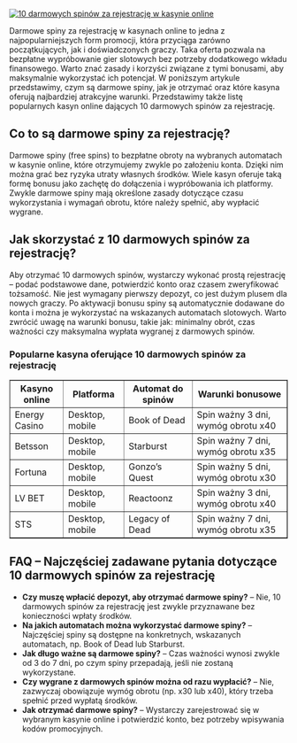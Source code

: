 [![10 darmowych spinów za rejestrację w kasynie online](https://123-caf.pages.dev/gitsignup.png)](https://vrmoo.ru/Bt82HjjY)

<div>     <p>Darmowe spiny za rejestrację w kasynach online to jedna z najpopularniejszych form promocji, która przyciąga zarówno początkujących, jak i doświadczonych graczy. Taka oferta pozwala na bezpłatne wypróbowanie gier slotowych bez potrzeby dodatkowego wkładu finansowego. Warto znać zasady i korzyści związane z tymi bonusami, aby maksymalnie wykorzystać ich potencjał. W poniższym artykule przedstawimy, czym są darmowe spiny, jak je otrzymać oraz które kasyna oferują najbardziej atrakcyjne warunki. Przedstawimy także listę popularnych kasyn online dających 10 darmowych spinów za rejestrację.</p>        <h2>Co to są darmowe spiny za rejestrację?</h2>     <p>Darmowe spiny (free spins) to bezpłatne obroty na wybranych automatach w kasynie online, które otrzymujemy zwykle po założeniu konta. Dzięki nim można grać bez ryzyka utraty własnych środków. Wiele kasyn oferuje taką formę bonusu jako zachętę do dołączenia i wypróbowania ich platformy. Zwykle darmowe spiny mają określone zasady dotyczące czasu wykorzystania i wymagań obrotu, które należy spełnić, aby wypłacić wygrane.</p>        <h2>Jak skorzystać z 10 darmowych spinów za rejestrację?</h2>     <p>Aby otrzymać 10 darmowych spinów, wystarczy wykonać prostą rejestrację – podać podstawowe dane, potwierdzić konto oraz czasem zweryfikować tożsamość. Nie jest wymagany pierwszy depozyt, co jest dużym plusem dla nowych graczy. Po aktywacji bonusu spiny są automatycznie dodawane do konta i można je wykorzystać na wskazanych automatach slotowych. Warto zwrócić uwagę na warunki bonusu, takie jak: minimalny obrót, czas ważności czy maksymalna wypłata wygranej z darmowych spinów.</p>        <h3>Popularne kasyna oferujące 10 darmowych spinów za rejestrację</h3>     <table border="1" cellpadding="8" cellspacing="0">       <thead>         <tr>           <th>Kasyno online</th>           <th>Platforma</th>           <th>Automat do spinów</th>           <th>Warunki bonusowe</th>         </tr>       </thead>       <tbody>         <tr>           <td>Energy Casino</td>           <td>Desktop, mobile</td>           <td>Book of Dead</td>           <td>Spin ważny 3 dni, wymóg obrotu x40</td>         </tr>         <tr>           <td>Betsson</td>           <td>Desktop, mobile</td>           <td>Starburst</td>           <td>Spin ważny 7 dni, wymóg obrotu x35</td>         </tr>         <tr>           <td>Fortuna</td>           <td>Desktop, mobile</td>           <td>Gonzo’s Quest</td>           <td>Spin ważny 5 dni, wymóg obrotu x30</td>         </tr>         <tr>           <td>LV BET</td>           <td>Desktop, mobile</td>           <td>Reactoonz</td>           <td>Spin ważny 3 dni, wymóg obrotu x40</td>         </tr>         <tr>           <td>STS</td>           <td>Desktop, mobile</td>           <td>Legacy of Dead</td>           <td>Spin ważny 7 dni, wymóg obrotu x35</td>         </tr>       </tbody>     </table>        <h2>FAQ – Najczęściej zadawane pytania dotyczące 10 darmowych spinów za rejestrację</h2>     <ul>       <li><strong>Czy muszę wpłacić depozyt, aby otrzymać darmowe spiny?</strong> – Nie, 10 darmowych spinów za rejestrację jest zwykle przyznawane bez konieczności wpłaty środków.</li>       <li><strong>Na jakich automatach można wykorzystać darmowe spiny?</strong> – Najczęściej spiny są dostępne na konkretnych, wskazanych automatach, np. Book of Dead lub Starburst.</li>       <li><strong>Jak długo ważne są darmowe spiny?</strong> – Czas ważności wynosi zwykle od 3 do 7 dni, po czym spiny przepadają, jeśli nie zostaną wykorzystane.</li>       <li><strong>Czy wygrane z darmowych spinów można od razu wypłacić?</strong> – Nie, zazwyczaj obowiązuje wymóg obrotu (np. x30 lub x40), który trzeba spełnić przed wypłatą środków.</li>       <li><strong>Jak otrzymać darmowe spiny?</strong> – Wystarczy zarejestrować się w wybranym kasynie online i potwierdzić konto, bez potrzeby wpisywania kodów promocyjnych.</li>     </ul>   </div>